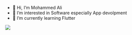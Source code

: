 - 👋 Hi, I’m Mohammed Ali
- 👀 I’m interested in Software especially App devolpment
- 🌱 I’m currently learning Flutter 

[![](https://www.codewars.com/users/DevM7mdAli/badges/large)](https://www.codewars.com/users/DevM7mdAli)
